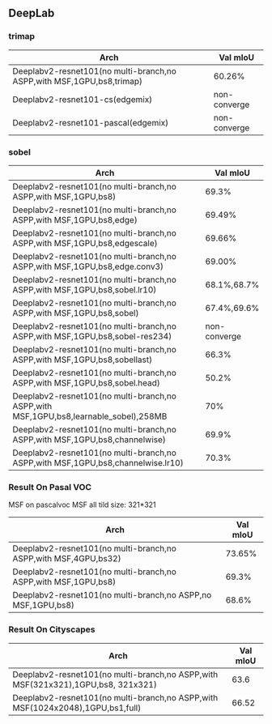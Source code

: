 
## DeepLab

### trimap

Arch | Val mIoU
------------ | -------------
Deeplabv2-resnet101(no multi-branch,no ASPP,with MSF,1GPU,bs8,trimap) | 60.26%
Deeplabv2-resnet101-cs(edgemix) | non-converge
Deeplabv2-resnet101-pascal(edgemix) | non-converge

### sobel

Arch | Val mIoU
------------ | -------------
Deeplabv2-resnet101(no multi-branch,no ASPP,with MSF,1GPU,bs8) | 69.3%
Deeplabv2-resnet101(no multi-branch,no ASPP,with MSF,1GPU,bs8,edge) | 69.49%
Deeplabv2-resnet101(no multi-branch,no ASPP,with MSF,1GPU,bs8,edgescale) | 69.66%
Deeplabv2-resnet101(no multi-branch,no ASPP,with MSF,1GPU,bs8,edge.conv3) | 69.00%
Deeplabv2-resnet101(no multi-branch,no ASPP,with MSF,1GPU,bs8,sobel.lr10) | 68.1%,68.7%
Deeplabv2-resnet101(no multi-branch,no ASPP,with MSF,1GPU,bs8,sobel) | 67.4%,69.6%
Deeplabv2-resnet101(no multi-branch,no ASPP,with MSF,1GPU,bs8,sobel-res234) | non-converge
Deeplabv2-resnet101(no multi-branch,no ASPP,with MSF,1GPU,bs8,sobellast) | 66.3%
Deeplabv2-resnet101(no multi-branch,no ASPP,with MSF,1GPU,bs8,sobel.head) | 50.2%
Deeplabv2-resnet101(no multi-branch,no ASPP,with MSF,1GPU,bs8,learnable_sobel),258MB | 70%
Deeplabv2-resnet101(no multi-branch,no ASPP,with MSF,1GPU,bs8,channelwise) | 69.9%
Deeplabv2-resnet101(no multi-branch,no ASPP,with MSF,1GPU,bs8,channelwise.lr10) | 70.3%


### Result On Pasal VOC
MSF on pascalvoc MSF all tild size: 321*321

Arch | Val mIoU
------------ | -------------
Deeplabv2-resnet101(no multi-branch,no ASPP,with MSF,4GPU,bs32) | 73.65%
Deeplabv2-resnet101(no multi-branch,no ASPP,with MSF,1GPU,bs8) | 69.3%
Deeplabv2-resnet101(no multi-branch,no ASPP,no MSF,1GPU,bs8) | 68.6%



### Result On Cityscapes

Arch | Val mIoU
------------ | -------------
Deeplabv2-resnet101(no multi-branch,no ASPP,with MSF(321x321),1GPU,bs8, 321x321) | 63.6
Deeplabv2-resnet101(no multi-branch,no ASPP,with MSF(1024x2048),1GPU,bs1,full) | 66.52

